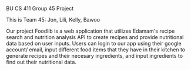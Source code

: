 BU CS 411 Group 45 Project

This is Team 45: Jon, Lili, Kelly, Bawoo

Our project Foodlib is a web application that utilizes Edamam's recipe search and nutrition analysis API to create recipes and provide nutritional data based on user inputs. Users can login to our app using their google account/ email, input different food items that they have in their kitchen to generate recipes and their necesary ingredients, and input ingredients to find out their nutritional data.  
